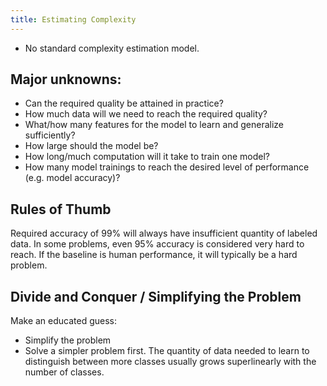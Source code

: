 ```yaml
---
title: Estimating Complexity
---
```


- No standard complexity estimation model.
## Major unknowns:
- Can the required quality be attained in practice?
- How much data will we need to reach the required quality?
- What/how many features for the model to learn and generalize sufficiently?
- How large should the model be?
- How long/much computation will it take to train one model?
- How many model trainings to reach the desired level of performance (e.g. model accuracy)?

## Rules of Thumb
Required accuracy of 99% will always have insufficient quantity of labeled data.
In some problems, even 95% accuracy is considered very hard to reach.
If the baseline is human performance, it will typically be a hard problem.

## Divide and Conquer / Simplifying the Problem
Make an educated guess:
- Simplify the problem
- Solve a simpler problem first.
The quantity of data needed to learn to distinguish between more classes usually grows superlinearly with the number of classes.